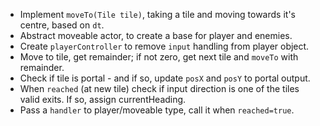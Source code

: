 * Implement `moveTo(Tile tile)`, taking a tile and moving towards it's centre, based on `dt`.
* Abstract moveable actor, to create a base for player and enemies.
* Create `playerController` to remove `input` handling from player object.
* Move to tile, get remainder; if not zero, get next tile and `moveTo` with remainder.
* Check if tile is portal - and if so, update `posX` and `posY` to portal output.
* When `reached` (at new tile) check if input direction is one of the tiles valid exits. If so, assign currentHeading.
* Pass a `handler` to player/moveable type, call it when `reached=true`.
